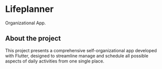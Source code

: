 # Lifeplanner

Organizational App.

## About the project 

This project presents a comprehensive self-organizational app developed with Flutter, designed to streamline manage and schedule all possible aspects of daily activities from one single place. 

